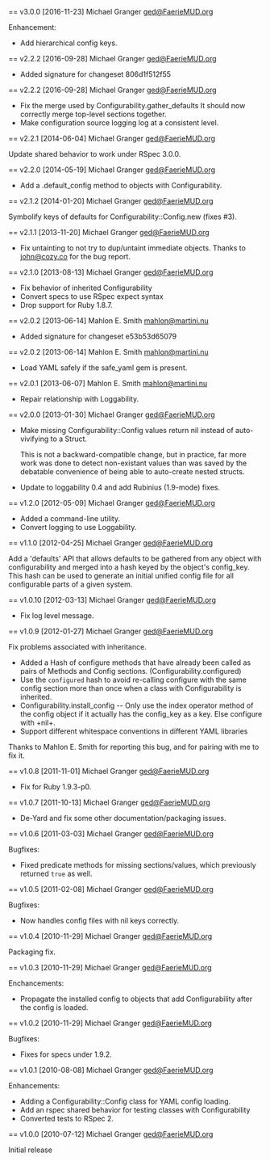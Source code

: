 == v3.0.0 [2016-11-23] Michael Granger <ged@FaerieMUD.org>

Enhancement:

- Add hierarchical config keys.


== v2.2.2 [2016-09-28] Michael Granger <ged@FaerieMUD.org>

- Added signature for changeset 806d1f512f55

== v2.2.2 [2016-09-28] Michael Granger <ged@FaerieMUD.org>

- Fix the merge used by Configurability.gather_defaults
  It should now correctly merge top-level sections together.
- Make configuration source logging log at a consistent level.


== v2.2.1 [2014-06-04] Michael Granger <ged@FaerieMUD.org>

Update shared behavior to work under RSpec 3.0.0.


== v2.2.0 [2014-05-19] Michael Granger <ged@FaerieMUD.org>

- Add a .default_config method to objects with Configurability.


== v2.1.2 [2014-01-20] Michael Granger <ged@FaerieMUD.org>

Symbolify keys of defaults for Configurability::Config.new (fixes #3).


== v2.1.1 [2013-11-20] Michael Granger <ged@FaerieMUD.org>

- Fix untainting to not try to dup/untaint immediate objects.
  Thanks to john@cozy.co for the bug report.


== v2.1.0 [2013-08-13] Michael Granger <ged@FaerieMUD.org>

- Fix behavior of inherited Configurability
- Convert specs to use RSpec expect syntax
- Drop support for Ruby 1.8.7.


== v2.0.2 [2013-06-14] Mahlon E. Smith <mahlon@martini.nu>

- Added signature for changeset e53b53d65079

== v2.0.2 [2013-06-14] Mahlon E. Smith <mahlon@martini.nu>

- Load YAML safely if the safe_yaml gem is present.


== v2.0.1 [2013-06-07] Mahlon E. Smith <mahlon@martini.nu>

- Repair relationship with Loggability.


== v2.0.0 [2013-01-30] Michael Granger <ged@FaerieMUD.org>

- Make missing Configurability::Config values return nil instead of
  auto-vivifying to a Struct.

  This is not a backward-compatible change, but in practice, far more
  work was done to detect non-existant values than was saved by the
  debatable convenience of being able to auto-create nested structs.

- Update to loggability 0.4 and add Rubinius (1.9-mode) fixes.


== v1.2.0 [2012-05-09] Michael Granger <ged@FaerieMUD.org>

- Added a command-line utility.
- Convert logging to use Loggability.


== v1.1.0 [2012-04-25] Michael Granger <ged@FaerieMUD.org>

Add a 'defaults' API that allows defaults to be gathered from any
object with configurability and merged into a hash keyed by the
object's config_key. This hash can be used to generate an initial
unified config file for all configurable parts of a given system.


== v1.0.10 [2012-03-13] Michael Granger <ged@FaerieMUD.org>

- Fix log level message.


== v1.0.9 [2012-01-27] Michael Granger <ged@FaerieMUD.org>

Fix problems associated with inheritance.

- Added a Hash of configure methods that have already been called
  as pairs of Methods and Config sections. (Configurability.configured)
- Use the `configured` hash to avoid re-calling configure with the same
  config section more than once when a class with Configurability is
  inherited.
- Configurability.install_config -- Only use the index operator method
  of the config object if it actually has the config_key as a key. Else
  configure with +nil+.
- Support different whitespace conventions in different YAML libraries

Thanks to Mahlon E. Smith for reporting this bug, and for pairing with
me to fix it.


== v1.0.8 [2011-11-01] Michael Granger <ged@FaerieMUD.org>

- Fix for Ruby 1.9.3-p0.


== v1.0.7 [2011-10-13] Michael Granger <ged@FaerieMUD.org>

- De-Yard and fix some other documentation/packaging issues.


== v1.0.6 [2011-03-03] Michael Granger <ged@FaerieMUD.org>

Bugfixes:

* Fixed predicate methods for missing sections/values, which previously returned
  `true` as well.


== v1.0.5 [2011-02-08] Michael Granger <ged@FaerieMUD.org>

Bugfixes:

* Now handles config files with nil keys correctly.


== v1.0.4 [2010-11-29] Michael Granger <ged@FaerieMUD.org>

Packaging fix.


== v1.0.3 [2010-11-29] Michael Granger <ged@FaerieMUD.org>

Enchancements:

* Propagate the installed config to objects that add Configurability after the
  config is loaded.


== v1.0.2 [2010-11-29] Michael Granger <ged@FaerieMUD.org>

Bugfixes:

* Fixes for specs under 1.9.2.


== v1.0.1 [2010-08-08] Michael Granger <ged@FaerieMUD.org>

Enhancements:

* Adding a Configurability::Config class for YAML config loading.
* Add an rspec shared behavior for testing classes with Configurability
* Converted tests to RSpec 2.


== v1.0.0 [2010-07-12] Michael Granger <ged@FaerieMUD.org>

Initial release

